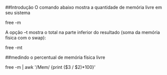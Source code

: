 ##Introdução
O comando abaixo mostra a quantidade de memória livre em
seu sistema

free -m

A opção –t mostra o total na parte inferior do resultado (soma da memória física com o swap):

free -mt

##medindo o percentual de memória física livre

free -m | awk '/Mem/ {print ($3 / $2)*100}'


 